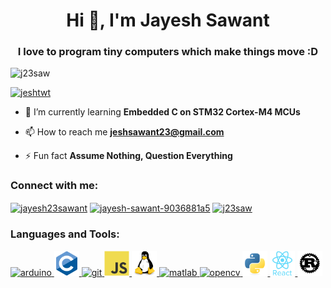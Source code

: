 <h1 align="center">Hi 👋, I'm Jayesh Sawant</h1>
<h3 align="center">I love to program tiny computers which make things move :D</h3>

<p align="left"> <img src="https://komarev.com/ghpvc/?username=j23saw&label=Profile%20views&color=0e75b6&style=flat" alt="j23saw" /> </p>

<p align="left"> <a href="https://twitter.com/jeshtwt" target="blank"><img src="https://img.shields.io/twitter/follow/jeshtwt?logo=twitter&style=for-the-badge" alt="jeshtwt" /></a> </p>

- 🌱 I’m currently learning **Embedded C on STM32 Cortex-M4 MCUs**

- 📫 How to reach me **jeshsawant23@gmail.com**

- ⚡ Fun fact **Assume Nothing, Question Everything**

<h3 align="left">Connect with me:</h3>
<p align="left">
<a href="https://twitter.com/jayesh23sawant" target="blank"><img align="center" src="https://raw.githubusercontent.com/rahuldkjain/github-profile-readme-generator/master/src/images/icons/Social/twitter.svg" alt="jayesh23sawant" height="30" width="40" /></a>
<a href="https://linkedin.com/in/jayesh-sawant-9036881a5" target="blank"><img align="center" src="https://raw.githubusercontent.com/rahuldkjain/github-profile-readme-generator/master/src/images/icons/Social/linked-in-alt.svg" alt="jayesh-sawant-9036881a5" height="30" width="40" /></a>
<a href="https://instagram.com/j23saw" target="blank"><img align="center" src="https://raw.githubusercontent.com/rahuldkjain/github-profile-readme-generator/master/src/images/icons/Social/instagram.svg" alt="j23saw" height="30" width="40" /></a>
</p>

<h3 align="left">Languages and Tools:</h3>
<p align="left"> <a href="https://www.arduino.cc/" target="_blank"> <img src="https://cdn.worldvectorlogo.com/logos/arduino-1.svg" alt="arduino" width="40" height="40"/> </a> <a href="https://www.cprogramming.com/" target="_blank"> <img src="https://raw.githubusercontent.com/devicons/devicon/master/icons/c/c-original.svg" alt="c" width="40" height="40"/> </a> <a href="https://git-scm.com/" target="_blank"> <img src="https://www.vectorlogo.zone/logos/git-scm/git-scm-icon.svg" alt="git" width="40" height="40"/> </a> <a href="https://developer.mozilla.org/en-US/docs/Web/JavaScript" target="_blank"> <img src="https://raw.githubusercontent.com/devicons/devicon/master/icons/javascript/javascript-original.svg" alt="javascript" width="40" height="40"/> </a> <a href="https://www.linux.org/" target="_blank"> <img src="https://raw.githubusercontent.com/devicons/devicon/master/icons/linux/linux-original.svg" alt="linux" width="40" height="40"/> </a> <a href="https://www.mathworks.com/" target="_blank"> <img src="https://upload.wikimedia.org/wikipedia/commons/2/21/Matlab_Logo.png" alt="matlab" width="40" height="40"/> </a> <a href="https://opencv.org/" target="_blank"> <img src="https://www.vectorlogo.zone/logos/opencv/opencv-icon.svg" alt="opencv" width="40" height="40"/> </a> <a href="https://www.python.org" target="_blank"> <img src="https://raw.githubusercontent.com/devicons/devicon/master/icons/python/python-original.svg" alt="python" width="40" height="40"/> </a> <a href="https://reactjs.org/" target="_blank"> <img src="https://raw.githubusercontent.com/devicons/devicon/master/icons/react/react-original-wordmark.svg" alt="react" width="40" height="40"/> </a> <a href="https://www.rust-lang.org" target="_blank"> <img src="https://raw.githubusercontent.com/devicons/devicon/master/icons/rust/rust-plain.svg" alt="rust" width="40" height="40"/> </a> </p>



